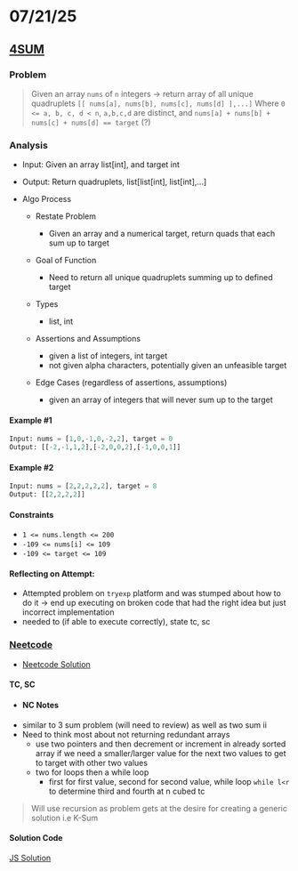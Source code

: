 
# 07/21/25

## [4SUM](https://leetcode.com/problems/4sum/description/)

### Problem
> Given an array `nums` of `n` integers -> return array of all unique quadruplets `[[
    nums[a],
    nums[b],
    nums[c],
    nums[d]
],...]`
> Where `0 <= a, b, c, d < n`, `a,b,c,d` are distinct, and `nums[a] + nums[b] + nums[c] + nums[d] == target` (?)

### Analysis
- Input: Given an array list[int], and target int

- Output: Return quadruplets, list[list[int], list[int],...]

- Algo Process
    - Restate Problem
        * Given an array and a numerical target, return quads that each sum up to target

    - Goal of Function
        * Need to return all unique quadruplets summing up to defined target

    - Types
        * list, int

    - Assertions and Assumptions
        * given a list of integers, int target
        * not given alpha characters, potentially given an unfeasible target

    - Edge Cases (regardless of assertions, assumptions)
        * given an array of integers that will never sum up to the target


#### Example \#1
```py
Input: nums = [1,0,-1,0,-2,2], target = 0
Output: [[-2,-1,1,2],[-2,0,0,2],[-1,0,0,1]]
```

#### Example \#2
```py
Input: nums = [2,2,2,2,2], target = 8
Output: [[2,2,2,2]]
```

#### Constraints
- `1 <= nums.length <= 200`
- `-109 <= nums[i] <= 109`
- `-109 <= target <= 109`

#### Reflecting on Attempt:
- Attempted problem on `tryexp` platform and was stumped about how to do it -> end up executing on broken code that had the right idea but just incorrect implementation
- needed to (if able to execute correctly), state tc, sc

### [Neetcode]()
- [Neetcode Solution](nc.py)
#### TC, SC

- #### NC Notes
- similar to 3 sum problem (will need to review) as well as two sum ii
- Need to think most about not returning redundant arrays
    - use two pointers and then decrement or increment in already sorted array if we need a smaller/larger value for the next two values to get to target with other two values
    - two for loops then a while loop
        * first for first value, second for second value, while loop `while l<r` to determine third and fourth at n cubed tc
> Will use recursion as problem gets at the desire for creating a generic solution i.e K-Sum

#### Solution Code
[JS Solution]()
